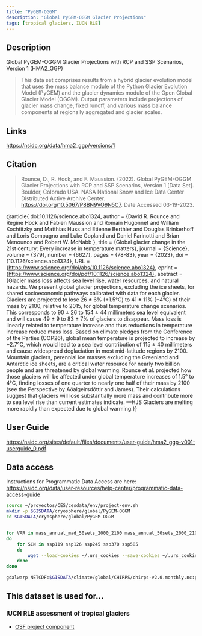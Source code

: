 ```yaml
---
title: "PyGEM-OGGM"
description: "Global PyGEM-OGGM Glacier Projections"
tags: [tropical glaciers, IUCN RLE]
---
```


## Description

Global PyGEM-OGGM Glacier Projections with RCP and SSP Scenarios, Version 1 (HMA2_GGP)

> This data set comprises results from a hybrid glacier evolution model that uses the mass balance module of the Python Glacier Evolution Model (PyGEM) and the glacier dynamics module of the Open Global Glacier Model (OGGM). Output parameters include projections of glacier mass change, fixed runoff, and various mass balance components at regionally aggregated and glacier scales.

## Links 

https://nsidc.org/data/hma2_ggp/versions/1

## Citation

> Rounce, D., R. Hock, and F. Maussion. (2022). Global PyGEM-OGGM Glacier Projections with RCP and SSP Scenarios, Version 1 [Data Set]. Boulder, Colorado USA. NASA National Snow and Ice Data Center Distributed Active Archive Center. https://doi.org/10.5067/P8BN9VO9N5C7. Date Accessed 03-19-2023.

@article{
doi:10.1126/science.abo1324,
author = {David R. Rounce  and Regine Hock  and Fabien Maussion  and Romain Hugonnet  and William Kochtitzky  and Matthias Huss  and Etienne Berthier  and Douglas Brinkerhoff  and Loris Compagno  and Luke Copland  and Daniel Farinotti  and Brian Menounos  and Robert W. McNabb },
title = {Global glacier change in the 21st century: Every increase in temperature matters},
journal = {Science},
volume = {379},
number = {6627},
pages = {78-83},
year = {2023},
doi = {10.1126/science.abo1324},
URL = {https://www.science.org/doi/abs/10.1126/science.abo1324},
eprint = {https://www.science.org/doi/pdf/10.1126/science.abo1324},
abstract = {Glacier mass loss affects sea level rise, water resources, and natural hazards. We present global glacier projections, excluding the ice sheets, for shared socioeconomic pathways calibrated with data for each glacier. Glaciers are projected to lose 26 ± 6\% (+1.5°C) to 41 ± 11\% (+4°C) of their mass by 2100, relative to 2015, for global temperature change scenarios. This corresponds to 90 ± 26 to 154 ± 44 millimeters sea level equivalent and will cause 49 ± 9 to 83 ± 7\% of glaciers to disappear. Mass loss is linearly related to temperature increase and thus reductions in temperature increase reduce mass loss. Based on climate pledges from the Conference of the Parties (COP26), global mean temperature is projected to increase by +2.7°C, which would lead to a sea level contribution of 115 ± 40 millimeters and cause widespread deglaciation in most mid-latitude regions by 2100. Mountain glaciers, perennial ice masses excluding the Greenland and Antarctic ice sheets, are a critical water resource for nearly two billion people and are threatened by global warming. Rounce et al. projected how those glaciers will be affected under global temperature increases of 1.5° to 4°C, finding losses of one quarter to nearly one half of their mass by 2100 (see the Perspective by Aðalgeirsdóttir and James). Their calculations suggest that glaciers will lose substantially more mass and contribute more to sea level rise than current estimates indicate. —HJS Glaciers are melting more rapidly than expected due to global warming.}}

## User Guide

https://nsidc.org/sites/default/files/documents/user-guide/hma2_ggp-v001-userguide_0.pdf

## Data access

Instructions for Programmatic Data Access are here: https://nsidc.org/data/user-resources/help-center/programmatic-data-access-guide

```sh
source ~/proyectos/CES/cesdata/env/project-env.sh
mkdir -p $GISDATA/cryosphere/global/PyGEM-OGGM
cd $GISDATA/cryosphere/global/PyGEM-OGGM


for VAR in mass_annual_mad_50sets_2000_2100 mass_annual_50sets_2000_2100
do 
    for SCN in ssp119 ssp126 ssp245 ssp370 ssp585 
    do
        wget --load-cookies ~/.urs_cookies --save-cookies ~/.urs_cookies --keep-session-cookies --no-check-certificate --auth-no-challenge=on -r --reject "index.html*" -np -e robots=off -nd --continue https://n5eil01u.ecs.nsidc.org/HMA/HMA2_GGP.001/2000.01.01/R16_glac_${VAR}-${SCN}.nc        
    done
done 

gdalwarp NETCDF:$GISDATA/climate/global/CHIRPS/chirps-v2.0.monthly.nc:precip -t_srs EPSG:4326 -te -74 0 -58 13 -of 'GTiff' Test1.tif

```


## This dataset is used for...

### IUCN RLE assessment of tropical glaciers 
- [OSF project component](https://osf.io/432sb/)


